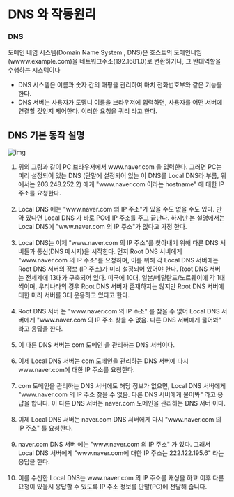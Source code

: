 # DNS 와 작동원리
### DNS
도메인 네임 시스템(Domain Name System , DNS)은 호스트의 도메인네임(wwww.example.com)을 네트워크주소(192.1681.0)로 변환하거나, 그 반대역할을 수행하는 시스템이다
<ul>
<li>DNS 시스템은 이름과 숫자 간의 매핑을 관리하여 마치 전화번호부와 같은 기능을 한다.
<li>DNS 서버는 사용자가 도멩니 이름을 브라우저에 입력하면, 사용자를 어떤 서버에 연결할 것인지 제어한다. 이러한 요청을 쿼리 라고 한다.
</ul>

## DNS 기본 동작 설명
![img](https://velog.velcdn.com/images%2Fdoomchit_3%2Fpost%2F77b59702-69d4-433a-81bc-52d93aa75e83%2FNetmanias.2011.12.12-DNS_Basic.gif)
<ol>
<li>위의 그림과 같이 PC 브라우저에서 www.naver.com 을 입력한다. 그러면 PC는 미리 설정되어 있는 DNS (단말에 설정되어 있는 이 DNS를 Local DNS라 부름, 위에서는 203.248.252.2) 에게 "www.naver.com 이라는 hostname" 에 대한 IP 주소를 요청한다.</li> <br/>
<li>Local DNS 에는 "www.naver.com 의 IP 주소"가 있을 수도 없을 수도 있다. 만약 있다면 Local DNS 가 바로 PC에 IP 주소를 주고 끝난다. 하지만 본 설명에서는 Local DNS에 "www.naver.com 의 IP 주소"가 없다고 가정 한다.
</li><br/>
<li>Local DNS는 이제 "www.naver.com 의 IP 주소"를 찾아내기 위해 다른 DNS 서버들과 통신(DNS 메시지)을 시작한다. 먼저 Root DNS 서버에게 "www.naver.com 의 IP 주소"를 요청하며, 이를 위해 각 Local DNS 서버에는 Root DNS 서버의 정보 (IP 주소)가 미리 설정되어 있어야 한다. Root DNS 서버 는 전세계에 13대가 구축되어 있다. 미국에 10대, 일본/네덜란드/노르웨이에 각 1대씩이며, 우리나라의 경우 Root DNS 서버가 존재하지는 않지만 Root DNS 서버에 대한 미러 서버를 3대 운용하고 있다고 한다.</li><br/>
<li>Root DNS 서버 는 "www.naver.com 의 IP 주소" 를 찾을 수 없어 Local DNS 서버에게 "www.naver.com 의 IP 주소 찾을 수 없음. 다른 DNS 서버에게 물어봐" 라고 응답을 한다.

</li><br/>
<li>이 다른 DNS 서버는 com 도메인 을 관리하는 DNS 서버이다.

</li><br/>
<li>이제 Local DNS 서버는 com 도메인을 관리하는 DNS 서버에 다시 www.naver.com에 대한 IP 주소를 요청한다.

</li><br/>
<li>com 도메인을 관리하는 DNS 서버에도 해당 정보가 없으면, Local DNS 서버에게 "www.naver.com 의 IP 주소 찾을 수 없음. 다른 DNS 서버에게 물어봐" 라고 응답을 합니다. 이 다른 DNS 서버는 naver.com 도메인을 관리하는 DNS 서버 이다.

</li><br/>
<li>이제 Local DNS 서버는 naver.com DNS 서버에게 다시 "www.naver.com 의 IP 주소" 를 요청한다.

</li><br/>
<li>naver.com DNS 서버 에는 "www.naver.com 의 IP 주소" 가 있다. 그래서 Local DNS 서버에게 "www.naver.com에 대한 IP 주소는 222.122.195.6" 라는 응답을 한다.

</li><br/>
<li>이를 수신한 Local DNS는 www.naver.com 의 IP 주소를 캐싱을 하고 이후 다른 요청이 있을시 응답할 수 있도록 IP 주소 정보를 단말(PC)에 전달해 줍니다.

</li><br/>
</ol>